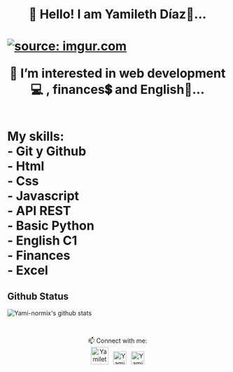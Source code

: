 <h1 align="center" text-align = "center">👋 Hello! I am Yamileth Díaz💛...<h1>
 <a href="https://imgur.com/wBzJa5w"><img src="https://i.imgur.com/wBzJa5w.png" title="source: imgur.com" /></a>

<p align="center">👀 I’m interested in web development💻 , finances💲 and English📙...<p>
 <br>
 My skills:<br>
 - Git y Github<br>
 - Html<br>
 - Css<br>
 - Javascript<br>
 - API REST<br>
 - Basic Python<br>
 - English C1<br>
 - Finances<br>
 - Excel

<h2>Github Status</h2>
 
![Yami-normix's github stats](https://github-readme-stats.vercel.app/api?username=yami-normix&show_icons=true&theme=tokyonight)

 <br>
 <p align="center">📫 Connect with me:
<br><a href="https://twitter.com/Yami_Diaz_896"><img src="https://cdn.worldvectorlogo.com/logos/twitter-6.svg" title="Twitter" alt="Yamileth Díaz profile" width="40"/></a>
&ensp;<a href="https://www.linkedin.com/in/yamileth-d%C3%ADaz-107246205/"><img src="https://cdn.worldvectorlogo.com/logos/linkedin-icon-2.svg" title="Linkedin" alt="Yamileth Díaz Linkedin account" width="30"/></a>
&ensp;<a href="https://www.facebook.com/profile.php?id=100054517436718" target="blank"><img src="https://raw.githubusercontent.com/rahuldkjain/github-profile-readme-generator/master/src/images/icons/Social/facebook.svg" alt="Yamileth Díaz" height="30" width="30" /></a><p>
 
  
 



<!---
yami-normix/yami-normix is a ✨ special ✨ repository because its `README.md` (this file) appears on your GitHub profile.
You can click the Preview link to take a look at your changes.
--->
